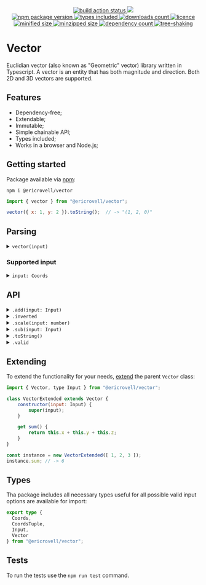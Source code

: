 <div align="center">
  <a href="https://github.com/EricRovell/vector/actions">
    <img alt="build action status" src="https://github.com/EricRovell/vector/workflows/build/badge.svg" />
  </a>
  <a href="https://codecov.io/gh/EricRovell/vector">
    <img src="https://codecov.io/gh/EricRovell/vector/branch/main/graph/badge.svg?token=OCTMR1R41W"/>
  </a>
</div>

<div align="center">
  <a href="https://www.npmjs.com/package/@ericrovell/vector">
    <img alt="npm package version" src="https://badgen.net/npm/v/@ericrovell/vector/" />
  </a>
  <a href="https://www.npmjs.com/package/@ericrovell/vector">
    <img alt="types included" src="https://badgen.net/npm/types/@ericrovell/vector/" />
  </a>
  <a href="https://www.npmjs.com/package/@ericrovell/vector">
    <img alt="downloads count" src="https://badgen.net/npm/dt/@ericrovell/vector/" />
  </a>
  <a href="https://www.npmjs.com/package/@ericrovell/vector">
    <img alt="licence" src="https://badgen.net/npm/license/@ericrovell/vector/" />
  </a>
</div>

<div align="center">
  <a href="https://bundlephobia.com/package/@ericrovell/vector">
    <img alt="minified size" src="https://badgen.net/bundlephobia/min/@ericrovell/vector/" />
  </a>
  <a href="https://bundlephobia.com/package/@ericrovell/vector">
    <img alt="minzipped size" src="https://badgen.net/bundlephobia/minzip/@ericrovell/vector/" />
  </a>
  <a href="https://bundlephobia.com/package/@ericrovell/vector">
    <img alt="dependency count" src="https://badgen.net/bundlephobia/dependency-count/@ericrovell/vector/" />
  </a>
  <a href="https://bundlephobia.com/package/@ericrovell/vector">
    <img alt="tree-shaking" src="https://badgen.net/bundlephobia/tree-shaking/@ericrovell/vector/" />
  </a>
</div>

# Vector

Euclidian vector (also known as "Geometric" vector) library written in Typescript. A vector is an entity that has both magnitude and direction. Both 2D and 3D vectors are supported.

## Features

- Dependency-free;
- Extendable;
- Immutable;
- Simple chainable API;
- Types included;
- Works in a browser and Node.js;

## Getting started

Package available via [npm](https://www.npmjs.com/package/@ericrovell/vector):

```
npm i @ericrovell/vector
```

```js
import { vector } from "@ericrovell/vector";

vector({ x: 1, y: 2 }).toString();  // -> "(1, 2, 0)"
```

## Parsing

<details>
  <summary>
    <code>vector(input)</code>
  </summary>

  Parses the given input and created a new `Vector` instance.

  ```js
  vector({ x: 1, y: 2, z: 3 }).toString();  // -> "(1, 2, 0)"
  vector([ 1, 2, 3 ]).toString();           // -> "(1, 2, 0)"
  ```
</details>

### Supported input

<details>
  <summary>
    <code>input: Coords</code>
  </summary>

  Parses the given input from `Coords` object and returns a new `Vector` instance.

  ```js
  vector({ x: 1 }).toString();               // -> "(1, 0, 0)"
  vector({ y: 2 }).toString();               // -> "(0, 2, 0)"
  vector({ z: 3 }).toString();               // -> "(0, 0, 3)"
  vector({ x: 1, y: 2 }).toString();         // -> "(1, 2, 0)"
  vector({ y: 2, z: 3 }).toString();         // -> "(0, 2, 3)"
  vector({ x: 1, z: 3 }).toString();         // -> "(1, 0, 3)"
  vector({ x: 1, y: 2, z: 3 }).toString();   // -> "(1, 2, 3)"
  ```

  The `Coords` object is considered valid if it is contains at least one of coordinate keys: `x`, `y`, or `z`.
  All missed keys defaults to zero, all extra keys are ignored.

    ```js
  vector({ x: 1, data: "hello!" }).toString();               // -> "(1, 0, 0)"
  vector({ x: 1, y: 2, z: 3, data: "hello!" }).toString();   // -> "(1, 2, 3)"
  ```
</details>

<details>
  <summary>
    <code>input: CoordsTuple</code>
  </summary>

  Parses the given input from `CoordsTuple` and returns a new `Vector` instance.

  ```js
  vector([ 1 ]).toString();         // -> "(1, 0, 0)"
  vector([ 1, 2 ]).toString();      // -> "(0, 2, 0)"
  vector([ 1, 2, 3 ]).toString();   // -> "(0, 0, 3)"
  ```

  Sparse arrays can be used to skip values, they are defaulted to zero:

  ```js
  vector([ , 2 ]).toString();     // -> "(0, 0, 0)"
  vector([ , , 3 ]).toString();   // -> "(0, 0, 3)"
  ```
</details>

## API

<details>
  <summary>
    <code>.add(input: Input)</code>
  </summary>

	Performs the addition and returns the sum as new `Vector` instance.

  ```js
  vector({ x: 1, y: 2 }).add({ x: 3, y: 4 }).toString();  // -> "(4, 6, 0)"
  vector([ 1, 2, 3 ]).add([ 4, 5, 6 ]).toString();        // -> "(5, 7, 9)"
  ```

  Another instance can be used as an input as well:

  ```js
  const a = vector({ x: 1, y: 2, z: 3 });
  const b = vector({ x: -1, y: -2, z: -3 });

  a.add(b).toString();  // -> "(0, 0, 0)"
  ```
</details>

<details>
  <summary>
    <code>.inverted</code>
  </summary>

  Returns an inverted `Vector` instance.

  ```js
  vector({ x: -1, y: 2 }).inverted;   // -> "(1, -2, 0)"
  vector([ 1, -2, 3 ]).inverted;   // -> "(-1, 2, -3)"
  ```
</details>

<details>
  <summary>
    <code>.scale(input: number)</code>
  </summary>

	Performs the scalar vector multiplication and returns a new `Vector` instance:

  ```js
  vector({ x: 1, y: 2 }).mul(2).toString();  // -> "(2, 4, 0)"
  vector([ 1, 2, 3 ]).mul(-2).toString();    // -> "(-2, -4, -6)"
  ```
</details>

<details>
  <summary>
    <code>.sub(input: Input)</code>
  </summary>

	Performs the subtraction and returns the result as new `Vector` instance.

  ```js
  vector({ x: 1, y: 2 }).sub({ x: 3, y: 4 }).toString();  // -> "(-2, -2, 0)"
  vector([ 1, 2, 3 ]).sub([ 4, 5, 6 ]).toString();        // -> "(-3, -3, -3)"
  ```

  Another instance can be used as an input as well:

  ```js
  const a = vector({ x: 1, y: 2, z: 3 });
  const b = vector({ x: 1, y: 2, z: 3 });

  a.sub(b).toString();  // -> "(0, 0, 0)"
  ```
</details>

<details>
  <summary>
    <code>.toString()</code>
  </summary>

  Returns a `Vector` string representation.

  ```js
  vector({ x: 1 }).toString();               // -> "(1, 0, 0)"
  vector({ x: 1, y: 2 }).toString();         // -> "(1, 2, 0)"
  vector({ x: 1, y: 2, z: 3 }).toString();   // -> "(1, 2, 3)"
  vector([ 1 ]).toString();                  // -> "(1, 0, 0)"
  vector([ 1, 2 ]).toString();               // -> "(0, 2, 0)"
  vector([ 1, 2, 3 ]).toString();            // -> "(0, 0, 3)"
  ```
</details>

<details>
  <summary>
    <code>.valid</code>
  </summary>

  On invalid input there is no error thrown.
  Method returns a boolean indicating whether or not a user input was valid.
  On invalid input the vector defaults to zero vector: (0, 0, 0).

  ```js
  vector([ 1, 2 ]).valid;  // -> true
  vector([ NaN ]).valid; // -> false
  vector({ x: 1, y: 2 }).valid;  // -> true
  vector({ a: 1, b: 2 }).valid; // -> false
  ```
</details>

## Extending

To extend the functionality for your needs, [extend](https://developer.mozilla.org/en-US/docs/Web/JavaScript/Reference/Classes/extends) the parent `Vector` class:

```js
import { Vector, type Input } from "@ericrovell/vector";

class VectorExtended extends Vector {
	constructor(input: Input) {
		super(input);
	}

	get sum() {
		return this.x + this.y + this.z;
	}
}

const instance = new VectorExtended([ 1, 2, 3 ]);
instance.sum; // -> 6
```

## Types

Tha package includes all necessary types useful for all possible valid input options are available for import:

```ts
export type {
  Coords,
  CoordsTuple,
  Input,
  Vector
} from "@ericrovell/vector";
```

## Tests

To run the tests use the `npm run test` command.

